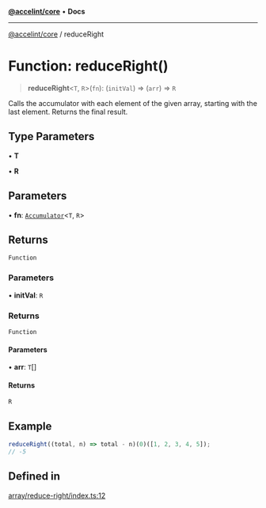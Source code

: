[**@accelint/core**](../README.md) • **Docs**

***

[@accelint/core](../README.md) / reduceRight

# Function: reduceRight()

> **reduceRight**\<`T`, `R`\>(`fn`): (`initVal`) => (`arr`) => `R`

Calls the accumulator with each element of the given array, starting with the last element.
Returns the final result.

## Type Parameters

• **T**

• **R**

## Parameters

• **fn**: [`Accumulator`](../type-aliases/Accumulator.md)\<`T`, `R`\>

## Returns

`Function`

### Parameters

• **initVal**: `R`

### Returns

`Function`

#### Parameters

• **arr**: `T`[]

#### Returns

`R`

## Example

```ts
reduceRight((total, n) => total - n)(0)([1, 2, 3, 4, 5]);
// -5
```

## Defined in

[array/reduce-right/index.ts:12](https://github.com/gohypergiant/standard-toolkit/blob/258694cea8ed8bbd956b3cf5da47c2c9debcf127/packages/core/src/array/reduce-right/index.ts#L12)
